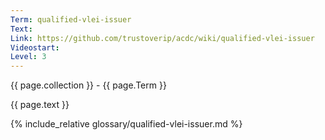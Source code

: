 ```yaml
---
Term: qualified-vlei-issuer
Text: 
Link: https://github.com/trustoverip/acdc/wiki/qualified-vlei-issuer
Videostart: 
Level: 3
---
```


{{ page.collection }} - {{ page.Term }}

   {{ page.text }}

{% include_relative glossary/qualified-vlei-issuer.md %}

